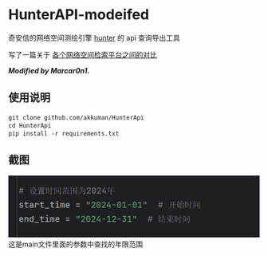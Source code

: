 # HunterAPI-modeifed

奇安信的网络空间测绘引擎 [hunter](https://hunter.qianxin.com/) 的 api 查询导出工具

写了一篇关于 [各个网络空间检索平台之间的对比](./introduce.md)


***Modified by Marcar0n1.***

## 使用说明

```shell
git clone github.com/akkuman/HunterApi
cd HunterApi
pip install -r requirements.txt
```


## 截图

![](./date.png)
这是main文件里面的参数中查找的年限范围



